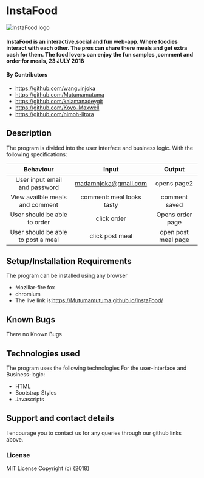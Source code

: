 # InstaFood
![InstaFood logo](/home/wanguinjoka/Pictures/instat_food1.png)
#### InstaFood is an interactive,social and fun web-app. Where foodies interact with each other. The pros can share there meals and get extra cash for them. The food lovers can enjoy the fun samples ,comment and order for meals, 23 JULY 2018
#### By Contributors
* https://github.com/wanguinjoka
* https://github.com/Mutumamutuma
* https://github.com/kalamanadeygit
* https://github.com/Koyo-Maxwell
* https://github.com/nimoh-litora

## Description
The program is divided into the user interface and business logic. With the following specifications:

|Behaviour                         | Input                    | Output         |
|:--------------------------------:|:------------------------:|:--------------:|
|User input email and password     | madamnjoka@gmail.com       | opens page2    |
|View availble meals and comment   |comment: meal looks tasty | comment saved  |
|User should be able to order      | click order              | Opens order page|
|User should be able to post a meal | click post meal         | open post meal page|
## Setup/Installation Requirements
The program can be installed using any browser
* Mozillar-fire fox
* chromium
* The live link is:https://Mutumamutuma.github.io/InstaFood/
## Known Bugs
There no Known Bugs
## Technologies used
The program uses the following technologies
For the user-interface and Business-logic:
* HTML
* Bootstrap Styles
* Javascripts
## Support and contact details
I encourage you to contact us for any queries through our github links above.
### License
MIT License
Copyright (c) {2018}
